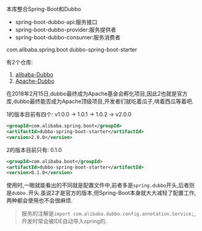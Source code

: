 

本库整合Spring-Boot和Dubbo

* spring-boot-dubbo-api:服务接口
* spring-boot-dubbo-provider:服务提供者
* spring-boot-dubbo-consumer:服务消费者


com.alibaba.spring.boot
dubbo-spring-boot-starter

有2个仓库:


1. [alibaba-Dubbo](https://github.com/alibaba/dubbo-spring-boot-starter)
2. [Apache-Dubbo](https://github.com/apache/incubator-dubbo-spring-boot-project)

在2018年2月15日,dubbo最终成为Apache基金会孵化项目,因此2也就是官方库,dubbo最终能否成为Apache顶级项目,开发者们就吃着瓜子,啃着西瓜等着吧.

1的版本目前有四个:
v1.0.0 -> 1.0.1 -> 1.0.2 -> v2.0.0
```xml
<groupId>com.alibaba.spring.boot</groupId>
<artifactId>dubbo-spring-boot-starter</artifactId>
<version>2.0.0</version>
```

2的版本目前只有:
0.1.0

```xml
<groupId>com.alibaba.boot</groupId>
<artifactId>dubbo-spring-boot-starter</artifactId>
<version>0.1.0</version>
```

使用时,一眼就能看出的不同就是配置文件中,前者多是`spring.dubbo`开头,后者则是`dubbo.`开头.虽说2才是官方的版本,但Spring-Boot本身就大大减轻了配置工作,
两种都会使用也不会很麻烦.

> 服务的注解是`import com.alibaba.dubbo.config.annotation.Service;`,开发时常会被IDE自动导入spring的.